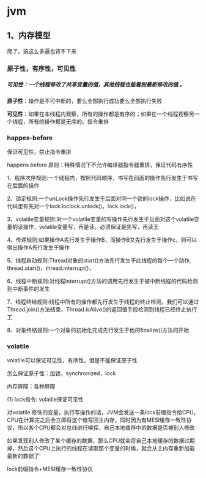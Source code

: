 # jvm

## 1、内存模型

爬了，搞这么多遍也背不下来

### 原子性，有序性，可见性

##### 可见性：一个线程修改了共享变量的值，其他线程也能看到最新修改的值 。

**原子性**：操作是不可中断的，要么全部执行成功要么全部执行失败

**可见性**：如果在本线程内观察，所有的操作都是有序的；如果在一个线程观察另一个线程，所有的操作都是无序的。指令重排

### happes-before 

保证可见性，禁止指令重排

happens before 原则：特殊情况下不允许编译器指令器重排，保证代码有序性

1、程序次序规则:一个线程内，按照代码顺序，书写在前面的操作先行发生于书写在后面的操作

2、锁定规则:一个unLock操作先行发生于后面对同一个锁的lock操作，比如说在代码里有先对一个lock.loclock.unlock()，lock.lock()，

3、volatile变量规则:对一个volatile变量的写操作先行发生于后面对这个volatile变量的读操作，volatile变量写，再是读，必须保证是先写，再读王

4、传递规则:如果操作A先行发生于操作B，而操作B又先行发生于操作c，则可以得出操作A先行发生于操作

5、线程启动规则:Thread对象的start()方法先行发生于此线程的每个一个动作, thread.start()，thread.interrupt()，

6、线程中断规则:对线程interrupt()方法的调用先行发生于被中断线程的代码检测到中断事件的发生

7、线程终结规则:线程中所有的操作都先行发生于线程的终止检测，我们可以通过Thread.join()方法结束、Thread.isAlive()的返回值手段检测到线程已经终止执行工

8、对象终结规则:一个对象的初始化完成先行发生于他的finalize()方法的开始

### volatile

volatile可以保证可见性，有序性，但是不能保证原子性

怎么保证原子性：加锁，synchronized，lock

内存屏障：各种屏障

(1) lock指令: volatile保证可见性

对volatile 修饰的变量，执行写操作的话，JVM会发送一条lock前缀指令给CPU，CPU在计算完之后会立即将这个值写回主内存，同时因为有MESl缓存一致性协议，所以各个CPU都会对总线进行嗅探，自己本地缓存中的数据是否被别人修改

如果发现别人修改了某个缓存的数据，那么CPU就会将自己本地缓存的数据过期掉，然后这个CPU上执行的线程在读取那个变量的时候，就会从主内存重新加载最新的数据了'

lock前缀指令+MESI缓存一致性协议